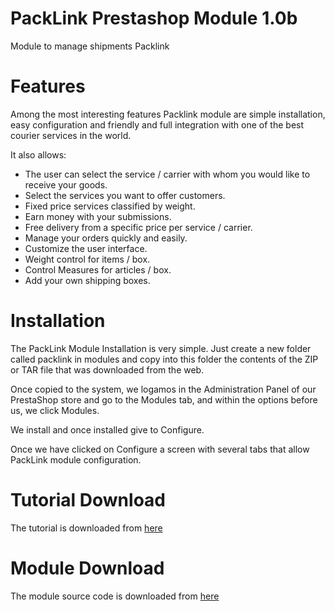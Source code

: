 PackLink Prestashop Module 1.0b
===============================

Module to manage shipments Packlink


Features
========
Among the most interesting features Packlink module are simple installation, easy configuration and friendly and full integration with one of the best courier services in the world.

It also allows:<br/>
<ul>
<li>The user can select the service / carrier with whom you would like to receive your goods.</li>
<li>Select the services you want to offer customers.</li>
<li>Fixed price services classified by weight.</li>
<li>Earn money with your submissions.</li>
<li>Free delivery from a specific price per service / carrier.</li>
<li>Manage your orders quickly and easily.</li>
<li>Customize the user interface.</li>
<li>Weight control for items / box.</li>
<li>Control Measures for articles / box.</li>
<li>Add your own shipping boxes.</li>
</ul>

Installation
============

<p>The PackLink Module Installation is very simple. Just create a new folder called packlink in modules and copy into this folder the contents of the ZIP or TAR file that was downloaded from the web.</p>
<p>Once copied to the system, we logamos in the Administration Panel of our PrestaShop store and go to the Modules tab, and within the options before us, we click Modules.</p>
<p>We install and once installed give to Configure.</p>
<p>Once we have clicked on Configure a screen with several tabs that allow PackLink module configuration.</p>


Tutorial Download
=================
The tutorial is downloaded from <a href="http://api.packlink.com/docs/ManualUsuarioPS.pdf" target="_blank">here</a>

Module Download
=================
The module source code is downloaded from <a href="http://api.packlink.com/modules/packlinkPS.pdf" target="_blank">here</a>
